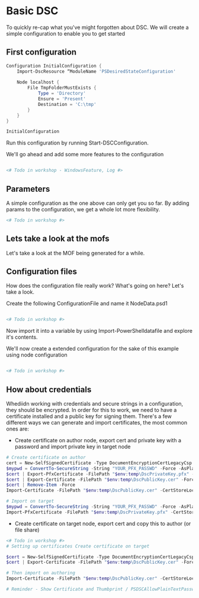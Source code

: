 # Basic DSC

To quickly re-cap what you've might forgotten about DSC. We will create a simple configuration to enable you to get started

## First configuration

```powershell
Configuration InitialConfiguration {
    Import-DscResource “ModuleName 'PSDesiredStateConfiguration'
    
    Node localhost {
        File TmpFolderMustExists {
            Type = 'Directory'
            Ensure = 'Present'
            Destination = 'C:\tmp'
        }
    }
}

InitialConfiguration
```

Run this configuration by running Start-DSCConfiguration. 

We'll go ahead and add some more features to the configuration


```powershell

<# Todo in workshop - WindowsFeature, Log #>
```
## Parameters
A simple configuration as the one above can only get you so far. By adding params to the configuration, we get a whole lot more flexibility. 


```powershell
<# Todo in workshop #>
```

## Lets take a look at the mofs
Let's take a look at the MOF being generated for a while.

## Configuration files

How does the configuration file really work? What's going on here? Let's take a look.

Create the following ConfigurationFile and name it NodeData.psd1

```powershell

<# Todo in workshop #>
```

Now import it into a variable by using Import-PowerShelldatafile and explore it's contents. 

We'll now create a extended configuration for the sake of this example using node configuration


```powershell

<# Todo in workshop #>
```

## How about credentials
Whediidn working with credentials and secure strings in a configuration, they should be encrypted. In order for this to work, we need to have a certificate installed and a public key for signing them. 
There's a few different ways we can generate and import certificates, the most common ones are:

- Create certificate on author node, export cert and private key with a password and import private key in target node
```powershell
# Create certificate on author
cert = New-SelfSignedCertificate -Type DocumentEncryptionCertLegacyCsp -DnsName 'DscEncryptionCert' -HashAlgorithm SHA256
$mypwd = ConvertTo-SecureString -String "YOUR_PFX_PASSWD" -Force -AsPlainText
$cert | Export-PfxCertificate -FilePath "$env:temp\DscPrivateKey.pfx" -Password $mypwd -Force
$cert | Export-Certificate -FilePath "$env:temp\DscPublicKey.cer" -Force
$cert | Remove-Item -Force
Import-Certificate -FilePath "$env:temp\DscPublicKey.cer" -CertStoreLocation Cert:\LocalMachine\My

# Import on target
$mypwd = ConvertTo-SecureString -String "YOUR_PFX_PASSWD" -Force -AsPlainText
Import-PfxCertificate -FilePath "$env:temp\DscPrivateKey.pfx" -CertStoreLocation Cert:\LocalMachine\Root -Password $mypwd > $null
```

- Create certificate on target node, export cert and copy this to author (or file share) 
```powershell
<# Todo in workshop #>
# Setting up certificates Create certificate on target 

$cert = New-SelfSignedCertificate -Type DocumentEncryptionCertLegacyCsp -DnsName 'DscEncryptionCert' -HashAlgorithm SHA256
$cert | Export-Certificate -FilePath "$env:temp\DscPublicKey.cer" -Force

# Then import on authoring
Import-Certificate -FilePath "$env:temp\DscPublicKey.cer" -CertStoreLocation Cert:\LocalMachine\My

# Reminder - Show Certificate and Thumbprint / PSDSCAllowPlainTextPassword / DomainCredentials
```





